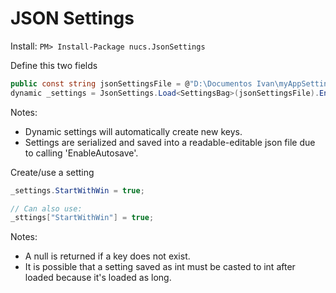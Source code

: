 # JSON Settings

Install:
`PM> Install-Package nucs.JsonSettings`

Define this two fields
```cs
public const string jsonSettingsFile = @"D:\Documentos Ivan\myAppSettings.json";
dynamic _settings = JsonSettings.Load<SettingsBag>(jsonSettingsFile).EnableAutosave().AsDynamic();
```

Notes: 
* Dynamic settings will automatically create new keys.
* Settings are serialized and saved into a readable-editable json file due to calling 'EnableAutosave'.

Create/use a setting
```cs
_settings.StartWithWin = true;

// Can also use:
_sttings["StartWithWin"] = true;
```

Notes:
* A null is returned if a key does not exist.
* It is possible that a setting saved as int must be casted to int after loaded because it's loaded as long.
